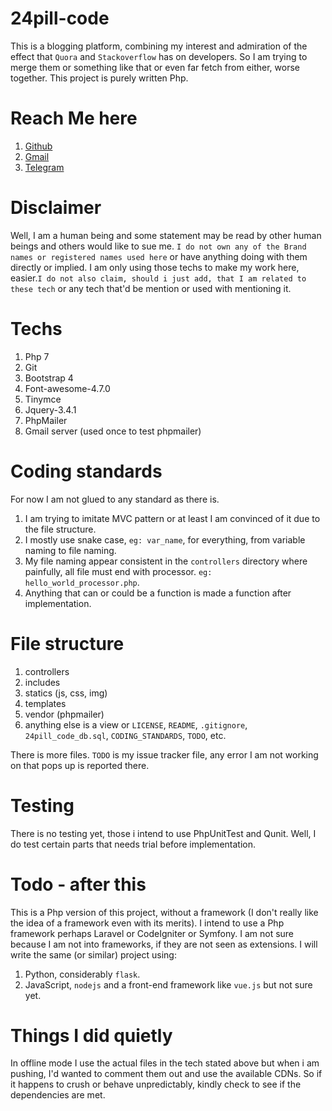 # 24pill-code
This is a blogging platform, combining my interest and admiration of the effect that `Quora` and `Stackoverflow` has on developers. So I am trying to merge them or something like that or even far fetch from either, worse together. This project is purely written Php.

# Reach Me here
1. [Github](https://github.com/Otumian-empire)
1. [Gmail](mailto:popecan1000@gmail.com)
1. [Telegram](https://t.me/Otumian_empire)

# Disclaimer
Well, I am a human being and some statement may be read by other human beings and others would like to sue me. `I do not own any of the Brand names or registered names used here` or have anything doing with them directly or implied. I am only using those techs to make my work here, easier.`I do not also claim, should i just add, that I am related to these tech` or any tech that'd be mention or used with mentioning it.

# Techs
1. Php 7
1. Git
1. Bootstrap 4
1. Font-awesome-4.7.0
1. Tinymce
1. Jquery-3.4.1
1. PhpMailer
1. Gmail server (used once to test phpmailer)

# Coding standards
For now I am not glued to any standard as there is.
1. I am trying to imitate MVC pattern or at least I am convinced of it due to the file structure.
1. I mostly use snake case, `eg: var_name`, for everything, from variable naming to file naming.
1. My file naming appear consistent in the `controllers` directory where painfully, all file must end with processor. `eg: hello_world_processor.php`.
1. Anything that can or could be a function is made a function after implementation.

# File structure
1. controllers 
1. includes
1. statics (js, css, img)
1. templates
1. vendor (phpmailer)
1. anything else is a view or `LICENSE`, `README`, `.gitignore`, `24pill_code_db.sql`, `CODING_STANDARDS`, `TODO`, etc.

There is more files. `TODO` is my issue tracker file, any error I am not working on that pops up is reported there.

# Testing
There is no testing yet, those i intend to use PhpUnitTest and Qunit. Well, I do test certain parts that needs trial before implementation.

# Todo - after this
This is a Php version of this project, without a framework (I don't really like the idea of a framework even with its merits). I intend to use a Php framework perhaps Laravel or CodeIgniter or Symfony. I am not sure because I am not into frameworks, if they are not seen as extensions. I will write the same (or similar) project using:
1. Python, considerably `flask`.
1. JavaScript, `nodejs` and a front-end framework like `vue.js` but not sure yet.

# Things I did quietly
In offline mode I use the actual files in the tech stated above but when i am pushing, I'd wanted to comment them out and use the available CDNs. So if it happens to crush or behave unpredictably, kindly check to see if the dependencies are met.
